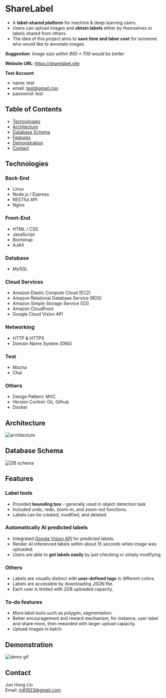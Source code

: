 # ShareLabel
* A **label-shared platform** for machine & deep learning users.  
* Users can upload images and **obtain labels** either by themselves or labels shared from others.  
* The idea of this project aims to **save time and labor cost** for someone who would like to annotate images. 

***Suggestion**: Image size within 900 * 700 would be better*

**Website URL**: https://sharelabel.site

**Test Account**:
* name: test
* email: test@gmail.con
* password: test

## Table of Contents
* [Technologies](#Technologies)
* [Architecture](#Architecture)
* [Database Schema](#Database-Schema)
* [Features](#Features)
* [Demonstration](#Demonstration)
* [Contact](#Contact)

## Technologies
### Back-End
* Linux
* Node.js / Express
* RESTful API
* Nginx

### Front-End
* HTML / CSS
* JavaScript
* Bootstrap
* AJAX

### Database
* MySQL

### Cloud Services
* Amazon Elastic Compute Cloud (EC2)
* Amazon Relational Database Service (RDS)
* Amazon Simple Storage Service (S3)
* Amazon CloudFront
* Google Cloud Vision API

### Networking
* HTTP & HTTPS
* Domain Name System (DNS)

### Test
* Mocha
* Chai

### Others
* Design Pattern: MVC
* Version Control: Git, Github
* Docker

## Architecture
![architecture](https://label-me.s3.ap-northeast-1.amazonaws.com/github-readme-images/architecture.png)
## Database Schema
![DB schema](https://d1h417jtpfjyq.cloudfront.net/github-readme-images/label.png)
## Features
### Label tools
* Provided **bounding box** - generally used in object detection task
* Included undo, redo, zoom-in, and zoom-out functions.
* Labels can be created, modified, and deleted.

### Automatically AI predicted labels
* Integrated [Google Vision API](https://cloud.google.com/vision?hl=zh_tw) for predicted labels.
* Render AI inferenced labels within about 15 seconds when image was uploaded.
* Users are able to **get labels easily** by just checking or simply modifying.

### Others
* Labels are visually distinct with **user-defined tags** in different colors.
* Labels are accessible by downloading JSON file.
* Each user is limited with 2GB uploaded capacity.

### To-do features
* More label tools such as polygon, segmentation.
* Better encouragement and reward mechanism, for instance, user label and share more, then rewarded with larger upload capacity.
* Upload images in batch.

## Demonstration
![demo gif](https://d1h417jtpfjyq.cloudfront.net/github-readme-images/feature_750_529.gif)
## Contact
Jun Hong Lin  
Email: m81923@gmail.com